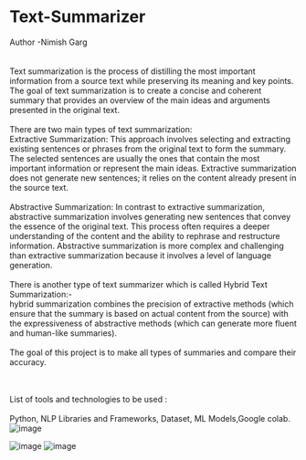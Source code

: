 # Text-Summarizer
Author -Nimish Garg
<br>
<br>
<br>
Text summarization is the process of distilling the most important information from a source text while preserving its meaning and key points. The goal of text summarization is to create a concise and coherent summary that provides an overview of the main ideas and arguments presented in the original text.
<br>
<br>
There are two main types of text summarization:
<br>
Extractive Summarization: This approach involves selecting and extracting existing sentences or phrases from the original text to form the summary. The selected sentences are usually the ones that contain the most important information or represent the main ideas. Extractive summarization does not generate new sentences; it relies on the content already present in the source text.
<br>
<br>
Abstractive Summarization: In contrast to extractive summarization, abstractive summarization involves generating new sentences that convey the essence of the original text. This process often requires a deeper understanding of the content and the ability to rephrase and restructure information. Abstractive summarization is more complex and challenging than extractive summarization because it involves a level of language generation.
<br>
<br>
There is another type of text summarizer which is called Hybrid Text Summarization:-<br>
 hybrid summarization  combines the precision of extractive methods (which ensure that the summary is based on actual content from the source) with the expressiveness of abstractive methods (which can generate more fluent and human-like summaries).
<br>
<br>
The goal of this project is to make all types of summaries and compare their accuracy.

<br><br>
List of tools and technologies to be used :<br><br>
 Python, NLP Libraries and Frameworks,  Dataset, ML Models,Google colab.
![image](https://github.com/nimishgarg24/Text-Summarizer/assets/118631488/7914497b-c5e1-464f-9057-141d80b33aa3)

![image](https://github.com/nimishgarg24/Text-Summarizer/assets/118631488/51458e47-1f98-4826-ac20-ea294f811e30)
![image](https://github.com/nimishgarg24/Text-Summarizer/assets/118631488/f9d8e10b-3b5a-4684-a405-492bf544c04c)
